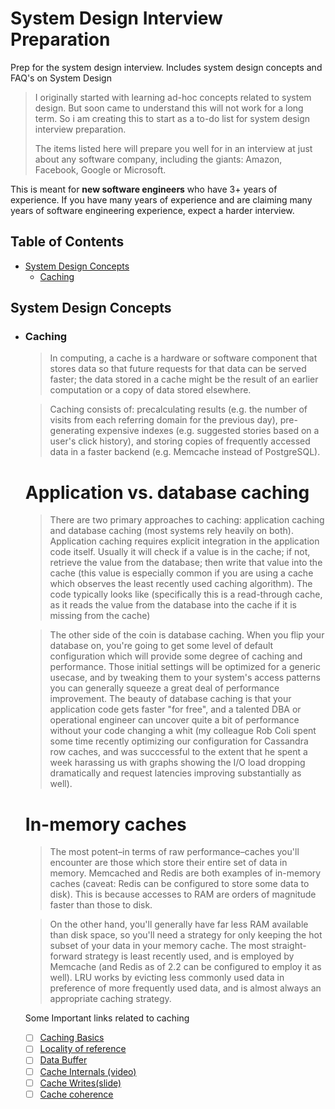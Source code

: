 # System Design Interview Preparation
Prep for the system design interview. Includes system design concepts and FAQ's on System Design

> I originally started with learning ad-hoc concepts related to system design. But soon came to understand 
> this will not work for a long term. So i am creating this to start as a to-do list for system design 
> interview preparation.
>
> The items listed here will prepare you well for in an interview at just about any software company,
> including the giants: Amazon, Facebook, Google or Microsoft.

This is meant for **new software engineers** who have 3+ years of experience. If you have
many years of experience and are claiming many years of software engineering experience, expect a harder interview.

## Table of Contents

- [System Design Concepts](#system-design-concepts)
    - [Caching](#caching)
    
    
    
    
    
## System Design Concepts

- ### Caching

    > In computing, a cache is a hardware or software component that stores data so that future requests
    > for that data can be served faster; the data stored in a cache might be the result of an earlier 
    > computation or a copy of data stored elsewhere.
      
    > Caching consists of: precalculating results (e.g. the number of visits from each referring domain
    > for the previous day), pre-generating expensive indexes (e.g. suggested stories based on a user's
    > click history), and storing copies of frequently accessed data in a faster backend (e.g. Memcache 
    > instead of PostgreSQL).
      
   # Application vs. database caching

     > There are two primary approaches to caching: application caching and database caching (most 
     > systems rely heavily on both).
     > Application caching requires explicit integration in the application code itself. Usually
     > it will check if a value is in the cache; if not, retrieve the value from the database; 
     > then write that value into the cache (this value is especially common if you are using a
     > cache which observes the least recently used caching algorithm). The code typically looks
     > like (specifically this is a read-through cache, as it reads the value from the database
     > into the cache if it is missing from the cache)
        
     > The other side of the coin is database caching.
     > When you flip your database on, you're going to get some level of default configuration which
     > will provide some degree of caching and performance. Those initial settings will be optimized
     > for a generic usecase, and by tweaking them to your system's access patterns you can generally
     > squeeze a great deal of performance improvement.
     > The beauty of database caching is that your application code gets faster "for free", and a 
     > talented DBA or operational engineer can uncover quite a bit of performance without your 
     > code changing a whit (my colleague Rob Coli spent some time recently optimizing our configuration
     > for Cassandra row caches, and was succcessful to the extent that he spent a week harassing us 
     > with graphs showing the I/O load dropping dramatically and request latencies improving substantially
     > as well).

   # In-memory caches
      
     > The most potent–in terms of raw performance–caches you'll encounter are those which store their
     > entire set of data in memory. Memcached and Redis are both examples of in-memory caches (caveat:
     > Redis can be configured to store some data to disk). This is because accesses to RAM are orders
     > of magnitude faster than those to disk.
        
     > On the other hand, you'll generally have far less RAM available than disk space, so you'll need
     > a strategy for only keeping the hot subset of your data in your memory cache. The most straight-
     > forward strategy is least recently used, and is employed by Memcache (and Redis as of 2.2 can be
     > configured to employ it as well). LRU works by evicting less commonly used data in preference of
     > more frequently used data, and is almost always an appropriate caching strategy.

      
     Some Important links related to caching
     - [ ] [Caching Basics](https://en.wikipedia.org/wiki/Cache_(computing))
     - [ ] [Locality of reference](https://en.wikipedia.org/wiki/Locality_of_reference)
     - [ ] [Data Buffer](https://en.wikipedia.org/wiki/Data_buffer)
     - [ ] [Cache Internals (video)](https://www.youtube.com/watch?v=chnhnxWIjgw&list=PLbtzT1TYeoMgJ4NcWFuXpnF24fsiaOdGq)
     - [ ] [Cache Writes(slide)](https://www.slideshare.net/marangburu42/write-miss)
     - [ ] [Cache coherence](https://en.wikipedia.org/wiki/Cache_coherence)
